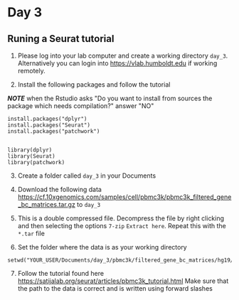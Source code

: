 # Day 3

## Runing a Seurat tutorial

1. Please log into your lab computer and create a working directory `day_3`. Alternatively you can login into https://vlab.humboldt.edu if working remotely.

2. Install the following packages and follow the tutorial

***NOTE*** when the Rstudio asks "Do you want to install from sources the package which needs compilation?" answer "NO"

```
install.packages("dplyr")
install.packages("Seurat")
install.packages("patchwork")


library(dplyr)
library(Seurat)
library(patchwork)
```

3. Create a folder called `day_3` in your Documents

4. Download the following data https://cf.10xgenomics.com/samples/cell/pbmc3k/pbmc3k_filtered_gene_bc_matrices.tar.gz to `day_3` 

5. This is a double compressed file. Decompress the file by right clicking and then selecting the options `7-zip` `Extract here`. Repeat this with the `*.tar` file

6. Set the folder where the data is as your working directory

```
setwd("YOUR_USER/Documents/day_3/pbmc3k/filtered_gene_bc_matrices/hg19/")
```

7. Follow the tutorial found here https://satijalab.org/seurat/articles/pbmc3k_tutorial.html Make sure that the path to the data is correct and is written using forward slashes 

